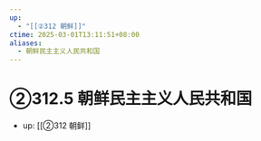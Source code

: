 ```yaml
---
up:
  - "[[②312 朝鲜]]"
ctime: 2025-03-01T13:11:51+08:00
aliases:
  - 朝鲜民主主义人民共和国
---
```


# ②312.5 朝鲜民主主义人民共和国

- up: [[②312 朝鲜]]

